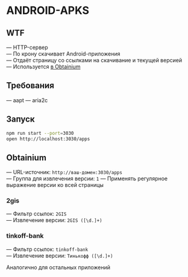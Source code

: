 # ANDROID-APKS

## WTF

— HTTP-сервер\
— По крону скачивает Android-приложения\
— Отдаёт страницу со ссылками на скачивание и текущей версией\
— Используется [в Obtainium](https://github.com/ImranR98/Obtainium)

## Требования

— aapt
— aria2c

## Запуск

```bash
npm run start --port=3030
open http://localhost:3030/apps
```

## Obtainium

— URL-источник: `http://ваш-домен:3030/apps`\
— Группа для извлечения версии: `1`
— Применять регулярное выражение версии ко всей страницы

### 2gis

— Фильтр ссылок: `2GIS`\
— Извлечение версии: `2GIS ([\d.]+)`

### tinkoff-bank

— Фильтр ссылок: `tinkoff-bank`\
— Извлечение версии: `Тинькофф ([\d.]+)`

Аналогично для остальных приложений
